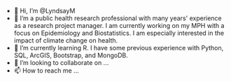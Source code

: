 - 👋 Hi, I’m @LyndsayM
- 👀 I’m a public health research professional with many years' experience as a research project manager. I am currently working on my MPH with a focus on Epidemiology and Biostatistics. I am especially interested in the impact of climate change on health. 
- 🌱 I’m currently learning R. I have some previous experience with Python, SQL, ArcGIS, Bootstrap, and MongoDB.
- 💞️ I’m looking to collaborate on ...
- 📫 How to reach me ...

<!---
LyndsayM/LyndsayM is a ✨ special ✨ repository because its `README.md` (this file) appears on your GitHub profile.
You can click the Preview link to take a look at your changes.
--->
